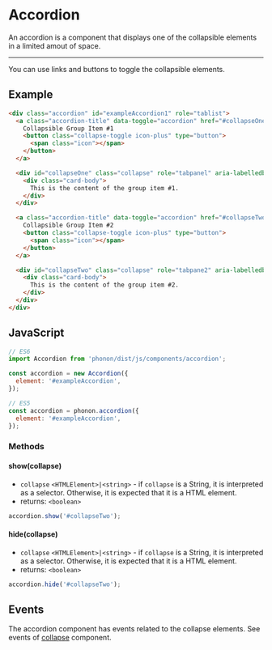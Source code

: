 # Accordion

An accordion is a component that displays one of the collapsible elements in a limited amout of space.

<hr />

<div class="alert alert-border border-left-primary" role="alert">
  You can use links and buttons to toggle the collapsible elements.
</div>


## Example

```html
<div class="accordion" id="exampleAccordion1" role="tablist">
  <a class="accordion-title" data-toggle="accordion" href="#collapseOne" aria-expanded="false" aria-controls="collapseOne">
    Collapsible Group Item #1
    <button class="collapse-toggle icon-plus" type="button">
      <span class="icon"></span>
    </button>
  </a>

  <div id="collapseOne" class="collapse" role="tabpanel" aria-labelledby="headingOne">
    <div class="card-body">
      This is the content of the group item #1.
    </div>
  </div>

  <a class="accordion-title" data-toggle="accordion" href="#collapseTwo" aria-expanded="false" aria-controls="collapseOne">
    Collapsible Group Item #2
    <button class="collapse-toggle icon-plus" type="button">
      <span class="icon"></span>
    </button>
  </a>

  <div id="collapseTwo" class="collapse" role="tabpane2" aria-labelledby="headingTwo">
    <div class="card-body">
      This is the content of the group item #2.
    </div>
  </div>
</div>
```

## JavaScript

```js
// ES6
import Accordion from 'phonon/dist/js/components/accordion';

const accordion = new Accordion({
  element: '#exampleAccordion',
});

// ES5
const accordion = phonon.accordion({
  element: '#exampleAccordion',
});
```

### Methods

#### show(collapse)

* `collapse` `<HTMLElement>|<string>` - if `collapse` is a String, it is interpreted as a selector. Otherwise, it is expected that it is a HTML element.
* returns: `<boolean>`

```js
accordion.show('#collapseTwo');
```

#### hide(collapse)

* `collapse` `<HTMLElement>|<string>` - if `collapse` is a String, it is interpreted as a selector. Otherwise, it is expected that it is a HTML element.
* returns: `<boolean>`

```js
accordion.hide('#collapseTwo');
```

## Events

The accordion component has events related to the collapse elements.
See events of [collapse](/docs/components/collapse) component.

<!-- fix for links -->
<script>document.querySelector('.page #exampleAccordion').addEventListener('click', function (event) { event.preventDefault()});</script>

